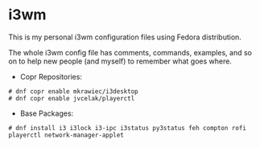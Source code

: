 # i3wm

This is my personal i3wm configuration files using Fedora distribution.

The whole i3wm config file has comments, commands, examples, and so on to help new people (and myself) to remember what goes where.

- Copr Repositories:
~~~
# dnf copr enable mkrawiec/i3desktop
# dnf copr enable jvcelak/playerctl
~~~

- Base Packages:
~~~
# dnf install i3 i3lock i3-ipc i3status py3status feh compton rofi playerctl network-manager-applet
~~~

